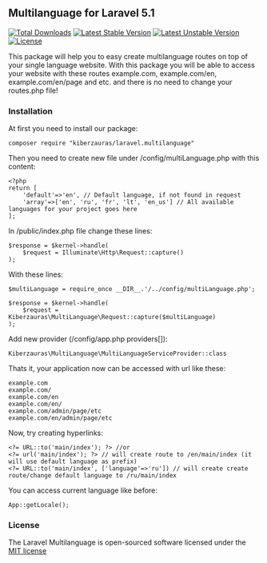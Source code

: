 ## Multilanguage for Laravel 5.1

[![Total Downloads](https://poser.pugx.org/kiberzauras/laravel.multilanguage/d/total.svg)](https://packagist.org/packages/kiberzauras/laravel.multilanguage)
[![Latest Stable Version](https://poser.pugx.org/kiberzauras/laravel.multilanguage/v/stable.svg)](https://packagist.org/packages/kiberzauras/laravel.multilanguage)
[![Latest Unstable Version](https://poser.pugx.org/kiberzauras/laravel.multilanguage/v/unstable.svg)](https://packagist.org/packages/kiberzauras/laravel.multilanguage)
[![License](https://poser.pugx.org/kiberzauras/laravel.multilanguage/license.svg)](https://packagist.org/packages/kiberzauras/laravel.multilanguage)

This package will help you to easy create multilanguage routes on top of your single language website. With this package
 you will be able to access your website with these routes example.com, example.com/en, example.com/en/page and etc. and
 there is no need to change your routes.php file!

### Installation

At first you need to install our package:

    composer require "kiberzauras/laravel.multilanguage"

Then you need to create new file under /config/multiLanguage.php with this content:

    <?php
    return [
        'default'=>'en', // Default language, if not found in request
        'array'=>['en', 'ru', 'fr', 'lt', 'en_us'] // All available languages for your project goes here
    ];

In /public/index.php file change these lines:

    $response = $kernel->handle(
        $request = Illuminate\Http\Request::capture()
    );
    
With these lines:

    $multiLanguage = require_once __DIR__.'/../config/multiLanguage.php';
    
    $response = $kernel->handle(
        $request = Kiberzauras\MultiLanguage\Request::capture($multiLanguage)
    );
    
Add new provider (/config/app.php providers[]):
    
    Kiberzauras\MultiLanguage\MultiLanguageServiceProvider::class
    
Thats it, your application now can be accessed with url like these:

    example.com
    example.com/
    example.com/en
    example.com/en/
    example.com/admin/page/etc
    example.com/en/admin/page/etc
    
Now, try creating hyperlinks:
    
    <?= URL::to('main/index'); ?> //or
    <?= url('main/index'); ?> // will create route to /en/main/index (it will use default language as prefix)
    <?= URL::to('main/index', ['language'=>'ru']) // will create create route/change default language to /ru/main/index
    

    
You can access current language like before:
    
    App::getLocale();

### License

The Laravel Multilanguage is open-sourced software licensed under the [MIT license](http://opensource.org/licenses/MIT)